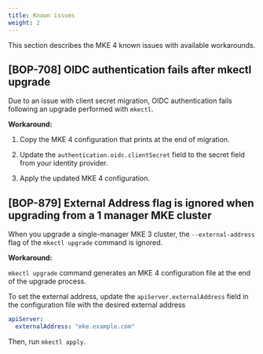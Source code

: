 ```yaml
---
title: Known issues
weight: 2
---
```


This section describes the MKE 4 known issues with available workarounds.

## [BOP-708] OIDC authentication fails after mkectl upgrade

Due to an issue with client secret migration, OIDC authentication fails
following an upgrade performed with `mkectl`.

**Workaround:**

1. Copy the MKE 4 configuration that prints at the end of migration.

2. Update the `authentication.oidc.clientSecret` field to the secret field
   from your identity provider.

3. Apply the updated MKE 4 configuration.

## [BOP-879] External Address flag is ignored when upgrading from a 1 manager MKE cluster

When you upgrade a single-manager MKE 3 cluster, the `--external-address` flag of the `mkectl upgrade` 
command is ignored.

**Workaround:**

`mkectl upgrade` command generates an MKE 4 configuration file at the end of the upgrade process.

To set the external address, update the `apiServer.externalAddress` field in the configuration file
with the desired external address

```yaml
apiServer:
  externalAddress: "mke.example.com"
```

Then, run `mkectl apply`.
